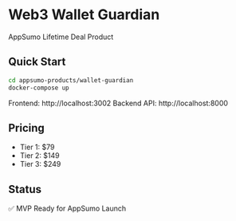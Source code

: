 # Web3 Wallet Guardian

AppSumo Lifetime Deal Product

## Quick Start

```bash
cd appsumo-products/wallet-guardian
docker-compose up
```

Frontend: http://localhost:3002
Backend API: http://localhost:8000

## Pricing

- Tier 1: $79
- Tier 2: $149
- Tier 3: $249

## Status

✅ MVP Ready for AppSumo Launch
